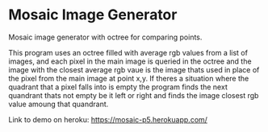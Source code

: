 # Mosaic Image Generator
Mosaic image generator with octree for comparing points.

This program uses an octree filled with average rgb values from a list of images, and each pixel in the main image is queried in the octree and the image with the closest average rgb vaue is the image thats used in place of the pixel from the main image at point x,y. If theres a situation where the quadrant that a pixel falls into is empty the program finds the next quandrant thats not empty be it left or right and finds the image closest rgb value amoung that quandrant.

Link to demo on heroku: https://mosaic-p5.herokuapp.com/
